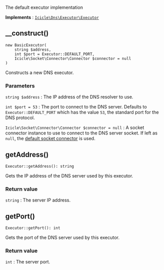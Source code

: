 The default executor implementation

**Implements**
:   [`Icicle\Dns\Executor\Executor`](Executor.Executor.md)


## __construct()

    new BasicExecutor(
        string $address,
        int $port = Executor::DEFAULT_PORT,
        Icicle\Socket\Connector\Connector $connector = null
    )

Constructs a new DNS executor.

### Parameters
`string $address`
:   The IP address of the DNS resolver to use.

`int $port = 53`
:   The port to connect to the DNS server. Defaults to `Executor::DEFAULT_PORT` which has the value `53`, the standard port for the DNS protocol.

`Icicle\Socket\Connector\Connector $connector = null`
:   A socket connector instance to use to connect to the DNS server socket. If left as `null`, the [default socket connector](../Socket/index.md#connector) is used.


## getAddress()

    Executor::getAddress(): string

Gets the IP address of the DNS server used by this executor.

### Return value
`string`
:   The server IP address.


## getPort()

    Executor::getPort(): int

Gets the port of the DNS server used by this executor.

### Return value
`int`
:   The server port.
